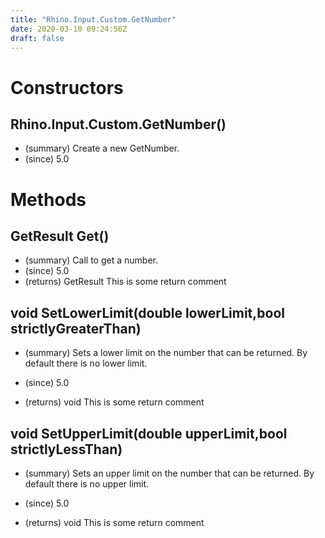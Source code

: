 ```yaml
---
title: "Rhino.Input.Custom.GetNumber"
date: 2020-03-10 09:24:56Z
draft: false
---
```


# Constructors
## Rhino.Input.Custom.GetNumber()
- (summary) Create a new GetNumber.
- (since) 5.0
# Methods
## GetResult Get()
- (summary) Call to get a number.
- (since) 5.0
- (returns) GetResult This is some return comment
## void SetLowerLimit(double lowerLimit,bool strictlyGreaterThan)
- (summary) 
     Sets a lower limit on the number that can be returned.
     By default there is no lower limit.
     
- (since) 5.0
- (returns) void This is some return comment
## void SetUpperLimit(double upperLimit,bool strictlyLessThan)
- (summary) 
     Sets an upper limit on the number that can be returned.
     By default there is no upper limit.
     
- (since) 5.0
- (returns) void This is some return comment
